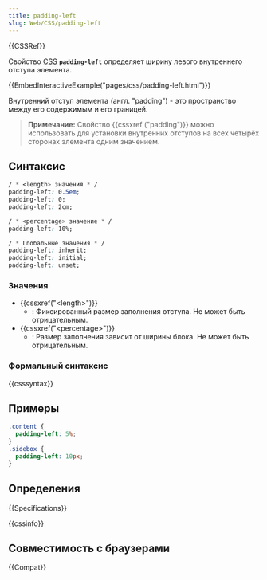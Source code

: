 ```yaml
---
title: padding-left
slug: Web/CSS/padding-left
---
```


{{CSSRef}}

Свойство [CSS](/ru/docs/Web/CSS) **`padding-left`** определяет ширину левого внутреннего отступа элемента.

{{EmbedInteractiveExample("pages/css/padding-left.html")}}

Внутренний отступ элемента (англ. "padding") - это пространство между его содержимым и его границей.

> **Примечание:** Свойство {{cssxref ("padding")}} можно использовать для установки внутренних отступов на всех четырёх сторонах элемента одним значением.

## Синтаксис

```css
/ * <length> значения * /
padding-left: 0.5em;
padding-left: 0;
padding-left: 2cm;

/ * <percentage> значение * /
padding-left: 10%;

/ * Глобальные значения * /
padding-left: inherit;
padding-left: initial;
padding-left: unset;
```

### Значения

- {{cssxref("&lt;length&gt;")}}
  - : Фиксированный размер заполнения отступа. Не может быть отрицательным.
- {{cssxref("&lt;percentage&gt;")}}
  - : Размер заполнения зависит от ширины блока. Не может быть отрицательным.

### Формальный синтаксис

{{csssyntax}}

## Примеры

```css
.content {
  padding-left: 5%;
}
.sidebox {
  padding-left: 10px;
}
```

## Определения

{{Specifications}}

{{cssinfo}}

## Совместимость с браузерами

{{Compat}}
